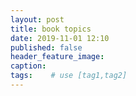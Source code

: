 ```yaml
---
layout: post
title: book topics
date: 2019-11-01 12:10
published: false
header_feature_image:
caption:
tags:    # use [tag1,tag2]
---
```

